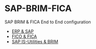 # SAP-BRIM-FICA
SAP BRIM &amp; FICA End to End configuration

- [ERP & SAP](ERP_&_SAP.md)
- [FICO & FICA](FICO_&_FICA.md)
- [SAP IS-Utilities & BRIM](SAP_ISU_&_BRIM.md)

